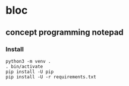 # bloc
## concept programming notepad

### Install

```
python3 -m venv .
. bin/activate
pip install -U pip
pip install -U -r requirements.txt
```
